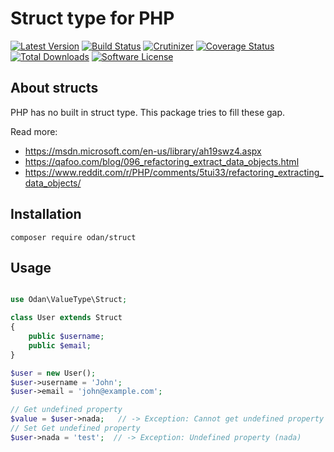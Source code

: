 # Struct type for PHP

[![Latest Version](https://img.shields.io/github/release/odan/struct.svg)](https://github.com/loadsys/odan/struct/releases)
[![Build Status](https://travis-ci.org/odan/struct.svg?branch=master)](https://travis-ci.org/odan/struct)
[![Crutinizer](https://img.shields.io/scrutinizer/g/odan/struct.svg)](https://scrutinizer-ci.com/g/odan/struct)
[![Coverage Status](https://scrutinizer-ci.com/g/odan/struct/badges/coverage.png?b=master)](https://scrutinizer-ci.com/g/odan/struct/code-structure)
[![Total Downloads](https://img.shields.io/packagist/dt/odan/struct.svg)](https://packagist.org/packages/odan/struct)
[![Software License](https://img.shields.io/badge/license-MIT-brightgreen.svg)](LICENSE.md)

## About structs

PHP has no built in struct type. This package tries to fill these gap.

Read more:
* https://msdn.microsoft.com/en-us/library/ah19swz4.aspx
* https://qafoo.com/blog/096_refactoring_extract_data_objects.html
* https://www.reddit.com/r/PHP/comments/5tui33/refactoring_extracting_data_objects/

## Installation

```
composer require odan/struct
```

## Usage

```php

use Odan\ValueType\Struct;

class User extends Struct
{
    public $username;
    public $email;
}

$user = new User();
$user->username = 'John';
$user->email = 'john@example.com';

// Get undefined property
$value = $user->nada;   // -> Exception: Cannot get undefined property
// Set Get undefined property
$user->nada = 'test';  // -> Exception: Undefined property (nada)

```
